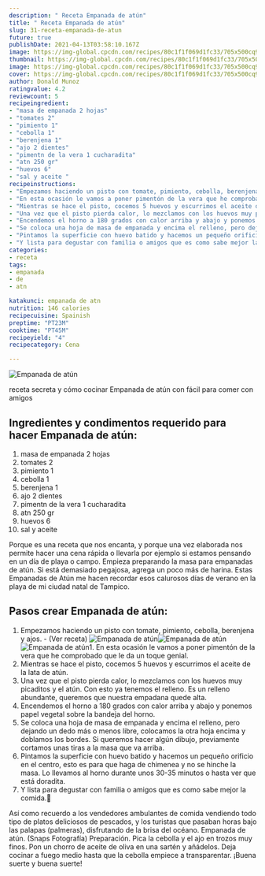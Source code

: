 ```yaml
---
description: " Receta Empanada de atún"
title: " Receta Empanada de atún"
slug: 31-receta-empanada-de-atun
future: true
publishDate: 2021-04-13T03:58:10.167Z
image: https://img-global.cpcdn.com/recipes/80c1f1f069d1fc33/705x500cq90/empanada-de-atun-foto-principal.jpg
thumbnail: https://img-global.cpcdn.com/recipes/80c1f1f069d1fc33/705x500cq90/empanada-de-atun-foto-principal.jpg
image: https://img-global.cpcdn.com/recipes/80c1f1f069d1fc33/705x500cq90/empanada-de-atun-foto-principal.jpg
cover: https://img-global.cpcdn.com/recipes/80c1f1f069d1fc33/705x500cq90/empanada-de-atun-foto-principal.jpg
author: Donald Munoz
ratingvalue: 4.2
reviewcount: 5
recipeingredient:
- "masa de empanada 2 hojas"
- "tomates 2"
- "pimiento 1"
- "cebolla 1"
- "berenjena 1"
- "ajo 2 dientes"
- "pimentn de la vera 1 cucharadita"
- "atn 250 gr"
- "huevos 6"
- "sal y aceite "
recipeinstructions:
- "Empezamos haciendo un pisto con tomate, pimiento, cebolla, berenjena y ajos.           (Ver receta)"
- "En esta ocasión le vamos a poner pimentón de la vera que he comprobado que le da un toque genial."
- "Mientras se hace el pisto, cocemos 5 huevos y escurrimos el aceite de la lata de atún."
- "Una vez que el pisto pierda calor, lo mezclamos con los huevos muy picaditos y el atún. Con esto ya tenemos el relleno. Es un relleno abundante, queremos que nuestra empadana quede alta."
- "Encendemos el horno a 180 grados con calor arriba y abajo y ponemos papel vegetal sobre la bandeja del horno."
- "Se coloca una hoja de masa de empanada y encima el relleno, pero dejando un dedo más o menos libre, colocamos la otra hoja encima y doblamos los bordes. Si queremos hacer algún dibujo, previamente cortamos unas tiras a la masa que va arriba."
- "Pintamos la superficie con huevo batido y hacemos un pequeño orificio en el centro, esto es para que haga de chimenea y no se hinche la masa. Lo llevamos al horno durante unos 30-35 minutos o hasta ver que está doradita."
- "Y lista para degustar con familia o amigos que es como sabe mejor la comida.🥂"
categories:
- receta
tags:
- empanada
- de
- atn

katakunci: empanada de atn 
nutrition: 146 calories
recipecuisine: Spainish
preptime: "PT23M"
cooktime: "PT45M"
recipeyield: "4"
recipecategory: Cena

---
```



![Empanada de atún](https://img-global.cpcdn.com/recipes/80c1f1f069d1fc33/705x500cq90/empanada-de-atun-foto-principal.jpg)

receta secreta y cómo cocinar Empanada de atún con fácil para comer con amigos

<!--inarticleads1-->

## Ingredientes y condimentos requerido para hacer Empanada de atún:

1. masa de empanada 2 hojas
1. tomates 2
1. pimiento 1
1. cebolla 1
1. berenjena 1
1. ajo 2 dientes
1. pimentn de la vera 1 cucharadita
1. atn 250 gr
1. huevos 6
1. sal y aceite 

Porque es una receta que nos encanta, y porque una vez elaborada nos permite hacer una cena rápida o llevarla por ejemplo si estamos pensando en un día de playa o campo. Empieza preparando la masa para empanadas de atún. Si está demasiado pegajosa, agrega un poco más de harina. Estas Empanadas de Atún me hacen recordar esos calurosos días de verano en la playa de mi ciudad natal de Tampico. 

<!--inarticleads2-->

## Pasos crear Empanada de atún:

1. Empezamos haciendo un pisto con tomate, pimiento, cebolla, berenjena y ajos. -           (Ver receta)
<img src="https://img-global.cpcdn.com/steps/06df9e2d7c756094/160x128cq70/foto-del-paso-1-de-la-receta-empanada-de-atun.jpg" alt="Empanada de atún"><img src="https://img-global.cpcdn.com/steps/86a1f13da9911178/160x128cq70/foto-del-paso-1-de-la-receta-empanada-de-atun.jpg" alt="Empanada de atún"><img src="https://img-global.cpcdn.com/steps/9c43ca5bc5f08d55/160x128cq70/foto-del-paso-1-de-la-receta-empanada-de-atun.jpg" alt="Empanada de atún">1. En esta ocasión le vamos a poner pimentón de la vera que he comprobado que le da un toque genial.
1. Mientras se hace el pisto, cocemos 5 huevos y escurrimos el aceite de la lata de atún.
1. Una vez que el pisto pierda calor, lo mezclamos con los huevos muy picaditos y el atún. Con esto ya tenemos el relleno. Es un relleno abundante, queremos que nuestra empadana quede alta.
1. Encendemos el horno a 180 grados con calor arriba y abajo y ponemos papel vegetal sobre la bandeja del horno.
1. Se coloca una hoja de masa de empanada y encima el relleno, pero dejando un dedo más o menos libre, colocamos la otra hoja encima y doblamos los bordes. Si queremos hacer algún dibujo, previamente cortamos unas tiras a la masa que va arriba.
1. Pintamos la superficie con huevo batido y hacemos un pequeño orificio en el centro, esto es para que haga de chimenea y no se hinche la masa. Lo llevamos al horno durante unos 30-35 minutos o hasta ver que está doradita.
1. Y lista para degustar con familia o amigos que es como sabe mejor la comida.🥂


Así como recuerdo a los vendedores ambulantes de comida vendiendo todo tipo de platos deliciosos de pescados, y los turistas que pasaban horas bajo las palapas (palmeras), disfrutando de la brisa del océano. Empanada de atún. (Snaps Fotografía) Preparación. Pica la cebolla y el ajo en trozos muy finos. Pon un chorro de aceite de oliva en una sartén y añádelos. Deja cocinar a fuego medio hasta que la cebolla empiece a transparentar. 
¡Buena suerte y buena suerte!

